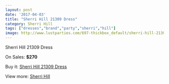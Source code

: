 ```yaml
---
layout: post
date: '2017-04-03'
title: "Sherri Hill 21309 Dress"
category: Sherri Hill
tags: ["dresses","brand","party","sherri","hill"]
image: http://www.lustparties.com/697-thickbox_default/sherri-hill-21309-dress.jpg
---
```

Sherri Hill 21309 Dress

On Sales: **$270**
<a href="https://www.lustparties.com/en/sherri-hill/246-sherri-hill-21309-dress.html"><amp-img layout="responsive" width="600" height="600" src="//www.lustparties.com/697-thickbox_default/sherri-hill-21309-dress.jpg" alt="Sherri Hill 21309 Dress 0" /></a>
<a href="https://www.lustparties.com/en/sherri-hill/246-sherri-hill-21309-dress.html"><amp-img layout="responsive" width="600" height="600" src="//www.lustparties.com/699-thickbox_default/sherri-hill-21309-dress.jpg" alt="Sherri Hill 21309 Dress 1" /></a>
<a href="https://www.lustparties.com/en/sherri-hill/246-sherri-hill-21309-dress.html"><amp-img layout="responsive" width="600" height="600" src="//www.lustparties.com/698-thickbox_default/sherri-hill-21309-dress.jpg" alt="Sherri Hill 21309 Dress 2" /></a>

Buy it: [Sherri Hill 21309 Dress](https://www.lustparties.com/en/sherri-hill/246-sherri-hill-21309-dress.html "Sherri Hill 21309 Dress")

View more: [Sherri Hill](https://www.lustparties.com/en/2-sherri-hill "Sherri Hill")